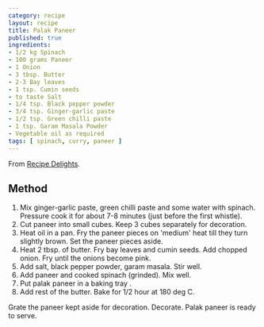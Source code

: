```yaml
---
category: recipe
layout: recipe
title: Palak Paneer
published: true
ingredients:
- 1/2 kg Spinach
- 100 grams Paneer
- 1 Onion
- 3 tbsp. Butter
- 2-3 Bay leaves
- 1 tsp. Cumin seeds
- to taste Salt
- 1/4 tsp. Black pepper powder
- 3/4 tsp. Ginger-garlic paste
- 1/2 tsp. Green chilli paste
- 1 tsp. Garam Masala Powder
- Vegetable oil as required
tags: [ spinach, curry, paneer ]
---
```

From [Recipe Delights](http://www.recipedelights.com/recipes/vegdishes/PalakPaneer.htm).

## Method ##

1. Mix ginger-garlic paste, green chilli paste and some water with spinach. Pressure cook it for about 7-8 minutes
   (just before the first whistle).
1. Cut paneer into small cubes. Keep 3 cubes separately for decoration.
1. Heat oil in a pan. Fry the paneer pieces on 'medium' heat till they turn slightly brown. Set the paneer pieces
   aside.
1. Heat 2 tbsp. of butter. Fry bay leaves and cumin seeds. Add chopped onion. Fry until the onions become pink.
1. Add salt, black pepper powder, garam masala. Stir well.
1. Add paneer and cooked spinach (grinded). Mix well.
1. Put palak paneer in a baking tray .
1. Add rest of the butter. Bake for 1/2 hour at 180 deg C.

Grate the paneer kept aside for decoration. Decorate. Palak paneer is ready to serve.
